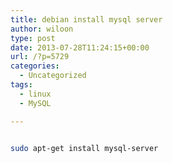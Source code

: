 ```yaml
---
title: debian install mysql server
author: wiloon
type: post
date: 2013-07-28T11:24:15+00:00
url: /?p=5729
categories:
  - Uncategorized
tags:
  - linux
  - MySQL

---
```

```bash

sudo apt-get install mysql-server

```